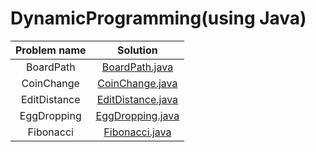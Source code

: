 # DynamicProgramming(using Java)


|Problem name| Solution |
|:---------:|:----------:|
|BoardPath|[BoardPath.java ](https://github.com/Kushal997-das/Competitive-Programming/blob/master/DynamicProgramming/BoardPath.java)|
|CoinChange|[CoinChange.java](https://github.com/Kushal997-das/Competitive-Programming/blob/master/DynamicProgramming/CoinChange.java)|
|EditDistance|[EditDistance.java ](https://github.com/Kushal997-das/Competitive-Programming/blob/master/DynamicProgramming/EditDistance.java)|
|EggDropping|[EggDropping.java ](https://github.com/Kushal997-das/Competitive-Programming/blob/master/DynamicProgramming/EggDropping.java)|
|Fibonacci|[Fibonacci.java](https://github.com/Kushal997-das/Competitive-Programming/blob/master/DynamicProgramming/Fibonacci.java)|


